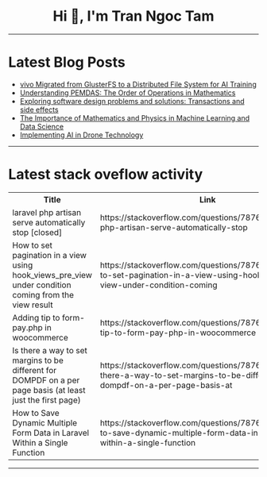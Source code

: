<h1 align="center">Hi 👋, I'm Tran Ngoc Tam</h1>

---

# Latest Blog Posts 
<!-- BLOG-POST-LIST:START -->
- [vivo Migrated from GlusterFS to a Distributed File System for AI Training](https://dev.to/daswu/vivo-migrated-from-glusterfs-to-a-distributed-file-system-for-ai-training-4fph)
- [Understanding PEMDAS: The Order of Operations in Mathematics](https://dev.to/lilyneema/understanding-pemdas-the-order-of-operations-in-mathematics-ieb)
- [Exploring software design problems and solutions: Transactions and side effects](https://dev.to/shalvah/exploring-software-design-problems-and-solutions-transactions-and-side-effects-13ig)
- [The Importance of Mathematics and Physics in Machine Learning and Data Science](https://dev.to/lilyneema/the-importance-of-mathematics-and-physics-in-machine-learning-and-data-science-58a2)
- [Implementing AI in Drone Technology](https://dev.to/somya_07/implementing-ai-in-drone-technology-47cd)
<!-- BLOG-POST-LIST:END -->

---

# Latest stack oveflow activity
<table>
  <tr><th>Title</th><th>Link</th></tr>
  <!-- STACKOVERFLOW:START --><tr><td>laravel php artisan serve automatically stop [closed]</td><td>https://stackoverflow.com/questions/78768139/laravel-php-artisan-serve-automatically-stop</td></tr><tr><td>How to set pagination in a view using hook_views_pre_view under condition coming from the view result</td><td>https://stackoverflow.com/questions/78768018/how-to-set-pagination-in-a-view-using-hook-views-pre-view-under-condition-coming</td></tr><tr><td>Adding tip to form-pay.php in woocommerce</td><td>https://stackoverflow.com/questions/78768011/adding-tip-to-form-pay-php-in-woocommerce</td></tr><tr><td>Is there a way to set margins to be different for DOMPDF on a per page basis &lpar;at least just the first page&rpar;</td><td>https://stackoverflow.com/questions/78767929/is-there-a-way-to-set-margins-to-be-different-for-dompdf-on-a-per-page-basis-at</td></tr><tr><td>How to Save Dynamic Multiple Form Data in Laravel Within a Single Function</td><td>https://stackoverflow.com/questions/78767902/how-to-save-dynamic-multiple-form-data-in-laravel-within-a-single-function</td></tr><!-- STACKOVERFLOW:END -->
</table>

---



